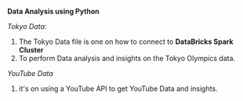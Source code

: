 **Data Analysis using Python**

_Tokyo Data_:
  1. The Tokyo Data file is one on how to connect to **DataBricks Spark Cluster**
  2. To perform Data analysis and insights on the Tokyo Olympics data.

_YouTube Data_
  1. it's on using a YouTube API to get YouTube Data and insights.
